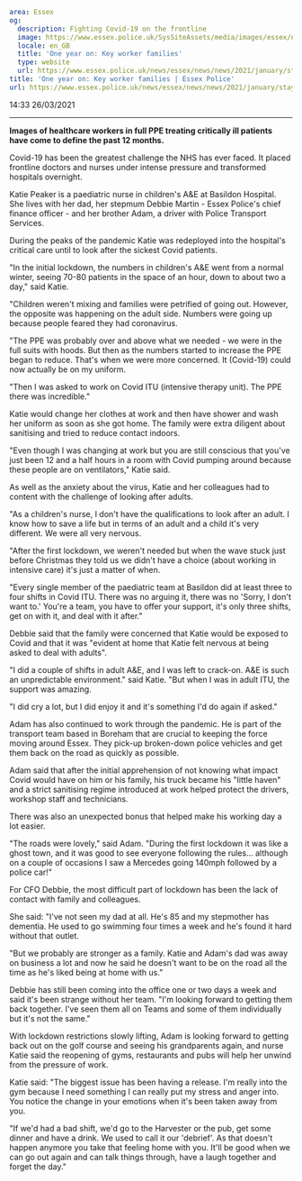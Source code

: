 ```yaml
area: Essex
og:
  description: Fighting Covid-19 on the frontline
  image: https://www.essex.police.uk/SysSiteAssets/media/images/essex/news/news/2021/01-january/staysafeessex/one-year-on-key-worker-families-dm-600.jpg?crop=(0,21,600,337)&amp;w=600&amp;h=300&amp;scale=both
  locale: en_GB
  title: 'One year on: Key worker families'
  type: website
  url: https://www.essex.police.uk/news/essex/news/news/2021/january/stay-safe-essex/key-worker-families/
title: 'One year on: Key worker families | Essex Police'
url: https://www.essex.police.uk/news/essex/news/news/2021/january/stay-safe-essex/key-worker-families/
```

14:33 26/03/2021

****

**Images of healthcare workers in full PPE treating critically ill patients have come to define the past 12 months.**

Covid-19 has been the greatest challenge the NHS has ever faced. It placed frontline doctors and nurses under intense pressure and transformed hospitals overnight.

Katie Peaker is a paediatric nurse in children's A&E at Basildon Hospital. She lives with her dad, her stepmum Debbie Martin - Essex Police's chief finance officer - and her brother Adam, a driver with Police Transport Services.

During the peaks of the pandemic Katie was redeployed into the hospital's critical care until to look after the sickest Covid patients.

"In the initial lockdown, the numbers in children's A&E went from a normal winter, seeing 70-80 patients in the space of an hour, down to about two a day," said Katie.

"Children weren't mixing and families were petrified of going out. However, the opposite was happening on the adult side. Numbers were going up because people feared they had coronavirus.

"The PPE was probably over and above what we needed - we were in the full suits with hoods. But then as the numbers started to increase the PPE began to reduce. That's when we were more concerned. It (Covid-19) could now actually be on my uniform.

"Then I was asked to work on Covid ITU (intensive therapy unit). The PPE there was incredible."

Katie would change her clothes at work and then have shower and wash her uniform as soon as she got home. The family were extra diligent about sanitising and tried to reduce contact indoors.

"Even though I was changing at work but you are still conscious that you've just been 12 and a half hours in a room with Covid pumping around because these people are on ventilators," Katie said.

As well as the anxiety about the virus, Katie and her colleagues had to content with the challenge of looking after adults.

"As a children's nurse, I don't have the qualifications to look after an adult. I know how to save a life but in terms of an adult and a child it's very different. We were all very nervous.

"After the first lockdown, we weren't needed but when the wave stuck just before Christmas they told us we didn't have a choice (about working in intensive care) it's just a matter of when.

"Every single member of the paediatric team at Basildon did at least three to four shifts in Covid ITU. There was no arguing it, there was no 'Sorry, I don't want to.' You're a team, you have to offer your support, it's only three shifts, get on with it, and deal with it after."

Debbie said that the family were concerned that Katie would be exposed to Covid and that it was "evident at home that Katie felt nervous at being asked to deal with adults".

"I did a couple of shifts in adult A&E, and I was left to crack-on. A&E is such an unpredictable environment." said Katie. "But when I was in adult ITU, the support was amazing.

"I did cry a lot, but I did enjoy it and it's something I'd do again if asked."

Adam has also continued to work through the pandemic. He is part of the transport team based in Boreham that are crucial to keeping the force moving around Essex. They pick-up broken-down police vehicles and get them back on the road as quickly as possible.

Adam said that after the initial apprehension of not knowing what impact Covid would have on him or his family, his truck became his "little haven" and a strict sanitising regime introduced at work helped protect the drivers, workshop staff and technicians.

There was also an unexpected bonus that helped make his working day a lot easier.

"The roads were lovely," said Adam. "During the first lockdown it was like a ghost town, and it was good to see everyone following the rules… although on a couple of occasions I saw a Mercedes going 140mph followed by a police car!"

For CFO Debbie, the most difficult part of lockdown has been the lack of contact with family and colleagues.

She said: "I've not seen my dad at all. He's 85 and my stepmother has dementia. He used to go swimming four times a week and he's found it hard without that outlet.

"But we probably are stronger as a family. Katie and Adam's dad was away on business a lot and now he said he doesn't want to be on the road all the time as he's liked being at home with us."

Debbie has still been coming into the office one or two days a week and said it's been strange without her team. "I'm looking forward to getting them back together. I've seen them all on Teams and some of them individually but it's not the same."

With lockdown restrictions slowly lifting, Adam is looking forward to getting back out on the golf course and seeing his grandparents again, and nurse Katie said the reopening of gyms, restaurants and pubs will help her unwind from the pressure of work.

Katie said: "The biggest issue has been having a release. I'm really into the gym because I need something I can really put my stress and anger into. You notice the change in your emotions when it's been taken away from you.

"If we'd had a bad shift, we'd go to the Harvester or the pub, get some dinner and have a drink. We used to call it our 'debrief'. As that doesn't happen anymore you take that feeling home with you. It'll be good when we can go out again and can talk things through, have a laugh together and forget the day."
